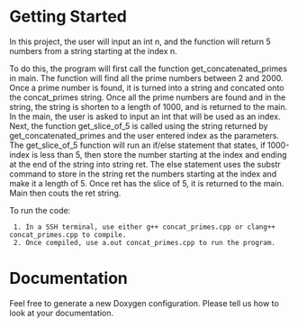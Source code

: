 Getting Started
===============

In this project, the user will input an int n, and the function will return 5 numbers from a string starting at the index n. 

To do this, the program will first call the function get_concatenated_primes in main. The function will find all the prime numbers between 2 and 2000. Once a prime number is found, it is turned into a string and concated onto the concat_primes string. Once all the prime numbers are found and in the string, the string is shorten to a length of 1000, and is returned to the main. In the main, the user is asked to input an int that will be used as an index. Next, the function get_slice_of_5 is called using the string returned by get_concatenated_primes and the user entered index as the parameters. The get_slice_of_5 function will run an if/else statement that states, if 1000-index is less than 5, then store the number starting at the index and ending at the end of the string into string ret. The else statement uses the substr command to store in the string ret the numbers starting at the index and make it a length of 5. Once ret has the slice of 5, it is returned to the main. Main then couts the ret string.

To run the code:

     1. In a SSH terminal, use either g++ concat_primes.cpp or clang++ concat_primes.cpp to compile. 
     2. Once compiled, use a.out concat_primes.cpp to run the program. 

Documentation
=============

Feel free to generate a new Doxygen configuration. Please tell us how to look at your documentation.
